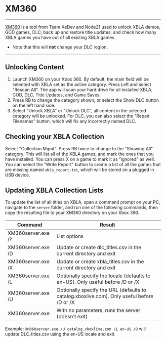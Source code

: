 # XM360

------

[XM360](http://www.mediafire.com/file/biy6wz7hb17ve5z/xm360v2.0d.zip/file) is a tool from Team XeDev and Node21 used to unlock XBLA demos, GOD  games, DLC; back up and restore title updates; and check how many XBLA  games you have out of all existing XBLA games. 

- Note that this will **not** change your DLC region.

------

## Unlocking Content

1. Launch XM360 on your Xbox 360. By default, the main field will be selected with XBLA set as the active category. Press Left and select  "Rescan All". The app will scan your hard drive for all installed XBLA,  GOD, DLC, Title Updates, and Game Saves.
2. Press RB to change the category shown, or select the Show DLC button on the left hand side. 
3. Select "Unlock XBLA" or "Unlock DLC", all content in the selected category will be unlocked. For DLC, you can also select the "Repair  Filenames" button, which will fix any incorrectly named DLC.

## Checking your XBLA Collection

Select "Collection Mgmt". Press RB twice to change to the "Showing  All" category. This will list all of the XBLA games, and mark the ones  that you have installed. You can press X on a game to mark it as  "ignored" as well. You can select the "Write Report" button to create a  list of all the games that are missing named `xbla_report.txt`, which will be stored on a plugged in USB device.

## Updating XBLA Collection Lists

To update the list of all titles on XBLA, open a command prompt on your PC, navigate to the `server` folder, and run one of the following commands, then copy the resulting file to your XM360 directory on your Xbox 360.

| Command                     | Result                                                       |
| --------------------------- | ------------------------------------------------------------ |
| XM360server.exe /?          | List options                                                 |
| XM360server.exe /D          | Update or create dlc_titles.csv in the current directory and exit |
| XM360server.exe /X          | Update or create xbla_titles.csv in the current directory and exit |
| XM360server.exe /L <locale> | Optionally specify the locale (defaults to en-US).  Only useful before /D or /X |
| XM360server.exe /U <URL>    | Optionally specify the URL (defaults to catalog.xboxlive.com).  Only useful before /D or /X |
| XM360server.exe             | With no parameters, runs the server (doesn't exit)           |

Example: `XM360server.exe /U catalog.xboxlive.com /L en-US /D` will update DLC_titles.csv using the en-US locale and exit.